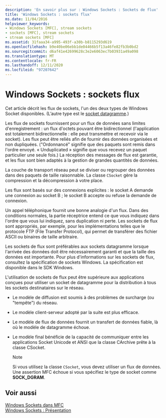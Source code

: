 ```yaml
---
description: 'En savoir plus sur : Windows Sockets : Sockets de flux'
title: 'Windows Sockets : sockets flux'
ms.date: 11/04/2016
helpviewer_keywords:
- Windows Sockets [MFC], stream sockets
- sockets [MFC], stream sockets
- stream sockets [MFC]
ms.assetid: 31faaa34-a995-493f-a30b-b8115293d619
ms.openlocfilehash: b9e40be06ebb1de04466b5f13a46fe82fb3b0bd2
ms.sourcegitcommit: d6af41e42699628c3e2e6063ec7b03931a49a098
ms.translationtype: MT
ms.contentlocale: fr-FR
ms.lasthandoff: 12/11/2020
ms.locfileid: "97207642"
---
```

# <a name="windows-sockets-stream-sockets"></a>Windows Sockets : sockets flux

Cet article décrit les flux de sockets, l'un des deux types de Windows Socket disponibles. (L’autre type est le [socket datagramme](../mfc/windows-sockets-datagram-sockets.md).)

Les flux de sockets fournissent pour un flux de données sans limites d'enregistrement : un flux d'octets pouvant être bidirectionnel (l'application est totalement bidirectionnelle : elle peut transmettre et recevoir via le socket). Les flux peut être reliés afin de fournir des données organisées et non dupliquées. ("Ordonnancé" signifie que des paquets sont remis dans l'ordre envoyé. « Unduplicated » signifie que vous recevez un paquet particulier une seule fois.) La réception des messages de flux est garantie, et les flux sont bien adaptés à la gestion de grandes quantités de données.

La couche de transport réseau peut se diviser ou regrouper des données dans des paquets de taille raisonnable. La classe `CSocket` gère la compression et la décompression à votre place.

Les flux sont basés sur des connexions explicites : le socket A demande une connexion au socket B ; le socket B accepte ou refuse la demande de connexion.

Un appel téléphonique fournit une bonne analogie d'un flux. Dans des conditions normales, la partie réceptrice entend ce que vous indiquez dans l'ordre que vous lui indiquez, sans duplication ni perte. Les sockets de flux sont appropriés, par exemple, pour les implémentations telles que le protocole FTP (File Transfer Protocol), qui permet de transférer des fichier ASCII ou binaires de taille arbitraire.

Les sockets de flux sont préférables aux sockets datagramme lorsque l'arrivée des données doit être nécessairement garanti et que la taille des données est importante. Pour plus d'informations sur les sockets de flux, consultez la spécification de sockets Windows. La spécification est disponible dans le SDK Windows.

L'utilisation de sockets de flux peut être supérieure aux applications conçues pour utiliser un socket de datagramme pour la distribution à tous les sockets destinataires sur le réseau.

- Le modèle de diffusion est soumis à des problèmes de surcharge (ou "tempête") du réseau.

- Le modèle client-serveur adopté par la suite est plus efficace.

- Le modèle de flux de données fournit un transfert de données fiable, là où le modèle de datagramme échoue.

- Le modèle final bénéficie de la capacité de communiquer entre les applications Socket Unicode et ANSI que la classe CArchive prête à la classe CSocket.

    > [!NOTE]
    >  Si vous utilisez la classe `CSocket`, vous devez utiliser un flux de données. Une assertion MFC échoue si vous spécifiez le type de socket comme **SOCK_DGRAM**.

## <a name="see-also"></a>Voir aussi

[Windows Sockets dans MFC](../mfc/windows-sockets-in-mfc.md)<br/>
[Windows Sockets : Présentation](../mfc/windows-sockets-background.md)
